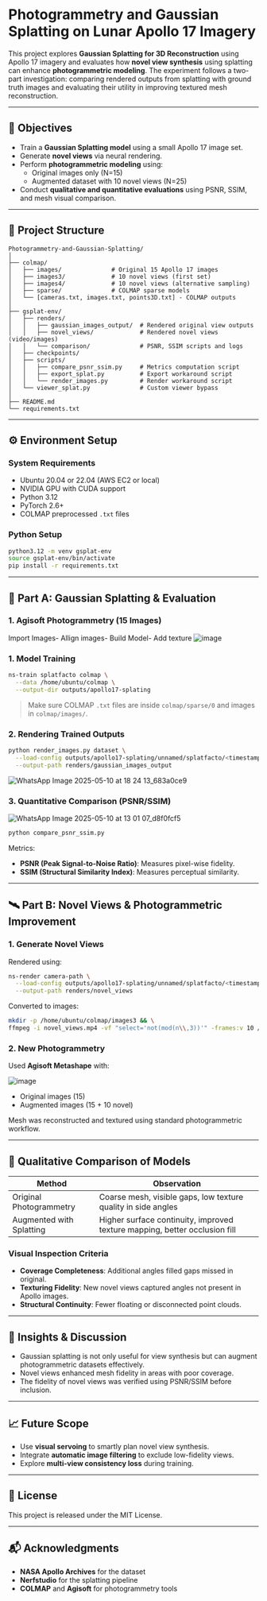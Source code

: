 
# Photogrammetry and Gaussian Splatting on Lunar Apollo 17 Imagery

This project explores **Gaussian Splatting for 3D Reconstruction** using Apollo 17 imagery and evaluates how **novel view synthesis** using splatting can enhance **photogrammetric modeling**. The experiment follows a two-part investigation: comparing rendered outputs from splatting with ground truth images and evaluating their utility in improving textured mesh reconstruction.

---

## 📌 Objectives

- Train a **Gaussian Splatting model** using a small Apollo 17 image set.
- Generate **novel views** via neural rendering.
- Perform **photogrammetric modeling** using:
  - Original images only (N=15)
  - Augmented dataset with 10 novel views (N=25)
- Conduct **qualitative and quantitative evaluations** using PSNR, SSIM, and mesh visual comparison.

---

## 📁 Project Structure

```
Photogrammetry-and-Gaussian-Splatting/
│
├── colmap/
│   ├── images/              # Original 15 Apollo 17 images
│   ├── images3/             # 10 novel views (first set)
│   ├── images4/             # 10 novel views (alternative sampling)
│   ├── sparse/              # COLMAP sparse models
│   └── [cameras.txt, images.txt, points3D.txt] - COLMAP outputs
│
├── gsplat-env/
│   ├── renders/
│   │   ├── gaussian_images_output/  # Rendered original view outputs
│   │   ├── novel_views/             # Rendered novel views (video/images)
│   │   └── comparison/              # PSNR, SSIM scripts and logs
│   ├── checkpoints/
│   ├── scripts/
│   │   ├── compare_psnr_ssim.py     # Metrics computation script
│   │   ├── export_splat.py          # Export workaround script
│   │   └── render_images.py         # Render workaround script
│   └── viewer_splat.py              # Custom viewer bypass
│
├── README.md
└── requirements.txt
```

---

## ⚙️ Environment Setup

### System Requirements

- Ubuntu 20.04 or 22.04 (AWS EC2 or local)
- NVIDIA GPU with CUDA support
- Python 3.12
- PyTorch 2.6+
- COLMAP preprocessed `.txt` files

### Python Setup

```bash
python3.12 -m venv gsplat-env
source gsplat-env/bin/activate
pip install -r requirements.txt
```

---

## 🧠 Part A: Gaussian Splatting & Evaluation
### 1. Agisoft Photogrammetry (15 Images)
Import Images- Allign images- Build Model- Add texture
![image](https://github.com/user-attachments/assets/8e5b249f-1c4c-4a40-8bca-a8644ed08296)

### 1. Model Training

```bash
ns-train splatfacto colmap \
  --data /home/ubuntu/colmap \
  --output-dir outputs/apollo17-splating
```

> Make sure COLMAP `.txt` files are inside `colmap/sparse/0` and images in `colmap/images/`.

### 2. Rendering Trained Outputs

```bash
python render_images.py dataset \
  --load-config outputs/apollo17-splating/unnamed/splatfacto/<timestamp>/config.yml \
  --output-path renders/gaussian_images_output
```
![WhatsApp Image 2025-05-10 at 18 24 13_683a0ce9](https://github.com/user-attachments/assets/21543329-a32b-417a-8aa7-b08293c0df00)


### 3. Quantitative Comparison (PSNR/SSIM)
![WhatsApp Image 2025-05-10 at 13 01 07_d8f0fcf5](https://github.com/user-attachments/assets/40a6229e-78b7-4acc-a10d-74f5871b6fa2)

```bash
python compare_psnr_ssim.py
```

Metrics:
- **PSNR (Peak Signal-to-Noise Ratio)**: Measures pixel-wise fidelity.
- **SSIM (Structural Similarity Index)**: Measures perceptual similarity.

---

## 🛰️ Part B: Novel Views & Photogrammetric Improvement

### 1. Generate Novel Views

Rendered using:

```bash
ns-render camera-path \
  --load-config outputs/apollo17-splating/unnamed/splatfacto/<timestamp>/config.yml \
  --output-path renders/novel_views
```

Converted to images:

```bash
mkdir -p /home/ubuntu/colmap/images3 && \
ffmpeg -i novel_views.mp4 -vf "select='not(mod(n\\,3))'" -frames:v 10 /home/ubuntu/colmap/images3/novel_%02d.png
```

### 2. New Photogrammetry

Used **Agisoft Metashape** with:

![image](https://github.com/user-attachments/assets/08d02dc6-02c6-4bc6-aa5b-270063f74edf)

- Original images (15)
- Augmented images (15 + 10 novel)

Mesh was reconstructed and textured using standard photogrammetric workflow.

---

## 🧪 Qualitative Comparison of Models

| Method                   | Observation                                                                 |
|--------------------------|-----------------------------------------------------------------------------|
| Original Photogrammetry  | Coarse mesh, visible gaps, low texture quality in side angles               |
| Augmented with Splatting | Higher surface continuity, improved texture mapping, better occlusion fill |

### Visual Inspection Criteria

- **Coverage Completeness**: Additional angles filled gaps missed in original.
- **Texturing Fidelity**: New novel views captured angles not present in Apollo images.
- **Structural Continuity**: Fewer floating or disconnected point clouds.

---

## 🧠 Insights & Discussion

- Gaussian splatting is not only useful for view synthesis but can augment photogrammetric datasets effectively.
- Novel views enhanced mesh fidelity in areas with poor coverage.
- The fidelity of novel views was verified using PSNR/SSIM before inclusion.

---

## 📈 Future Scope

- Use **visual servoing** to smartly plan novel view synthesis.
- Integrate **automatic image filtering** to exclude low-fidelity views.
- Explore **multi-view consistency loss** during training.

---

## 🧾 License

This project is released under the MIT License.

---

## 📬 Acknowledgments

- **NASA Apollo Archives** for the dataset
- **Nerfstudio** for the splatting pipeline
- **COLMAP** and **Agisoft** for photogrammetry tools
